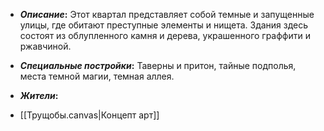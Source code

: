 - **_Описание_:**
    Этот квартал представляет собой темные и запущенные улицы, где обитают преступные элементы и нищета. Здания здесь состоят из облупленного камня и дерева, украшенного граффити и ржавчиной.

- **_Специальные постройки_:**
    Таверны и притон, тайные подполья, места темной магии, темная аллея.

- **_Жители_:**
    

- [[Трущобы.canvas|Концепт арт]]